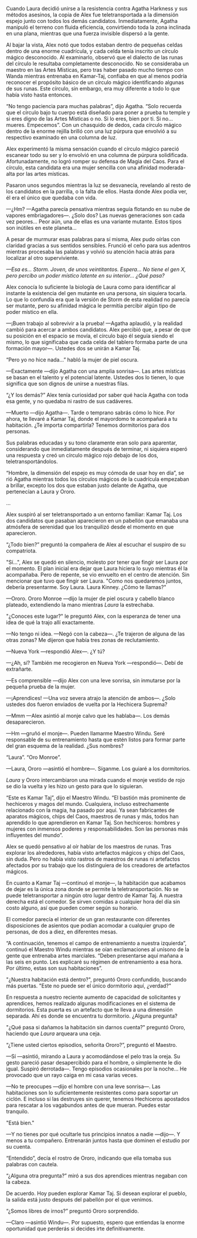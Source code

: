 
Cuando Laura decidió unirse a la resistencia contra Agatha Harkness y sus métodos asesinos, la copia de Alex fue teletransportada a la dimensión espejo junto con todos los demás candidatos. Inmediatamente, Agatha manipuló el terreno con fluida eficiencia, convirtiendo toda la zona inclinada en una plana, mientras que una fuerza invisible dispersó a la gente.

Al bajar la vista, Alex notó que todos estaban dentro de pequeñas celdas dentro de una enorme cuadrícula, y cada celda tenía inscrito un círculo mágico desconocido. Al examinarlo, observó que el dialecto de las runas del círculo le resultaba completamente desconocido. No se consideraba un maestro en las Artes Místicas, pero tras haber pasado mucho tiempo con Wanda mientras entrenaba en Kamar-Taj, confiaba en que al menos podría reconocer el propósito básico de un círculo mágico identificando algunas de sus runas. Este círculo, sin embargo, era muy diferente a todo lo que había visto hasta entonces.

“No tengo paciencia para muchas palabras”, dijo Agatha. “Solo recuerda que el círculo bajo tu cuerpo está diseñado para poner a prueba tu temple y si eres digno de las Artes Místicas o no. Si lo eres, bien por ti. Si no… mueres. Empecemos”. Con un chasquido de dedos, cada círculo mágico dentro de la enorme rejilla brilló con una luz púrpura que envolvió a su respectivo examinado en una columna de luz.

Alex experimentó la misma sensación cuando el círculo mágico pareció escanear todo su ser y lo envolvió en una columna de púrpura solidificada. Afortunadamente, no logró romper su defensa de Magia del Caos. Para el círculo, esta candidata era una mujer sencilla con una afinidad moderada-alta por las artes místicas.

Pasaron unos segundos mientras la luz se desvanecía, revelando al resto de los candidatos en la parrilla, o la falta de ellos. Hasta donde Alex podía ver, él era el único que quedaba con vida.

—¿Hm? —Agatha parecía pensativa mientras seguía flotando en su nube de vapores embriagadores—. ¿Solo dos? Las nuevas generaciones son cada vez peores... Peor aún, una de ellas es una variante mutante. Estos tipos son inútiles en este planeta...

A pesar de murmurar esas palabras para sí misma, Alex pudo oírlas con claridad gracias a sus sentidos sensibles. Frunció el ceño para sus adentros mientras procesaba las palabras y volvió su atención hacia atrás para localizar al otro superviviente.

_—Esa es… Storm. Joven, de unos veintitantos. Espera… No tiene el gen X, pero percibo un poder místico latente en su interior… ¿Qué pasa?_

Alex conocía lo suficiente la biología de Laura como para identificar al instante la existencia del gen mutante en una persona, sin siquiera tocarla. Lo que lo confundía era que la versión de Storm de esta realidad no parecía ser mutante, pero su afinidad mágica le permitía percibir algún tipo de poder místico en ella.

—¡Buen trabajo al sobrevivir a la prueba! —Agatha aplaudió, y la realidad cambió para acercar a ambos candidatos. Alex percibió que, a pesar de que su posición en el espacio se movía, el círculo bajo él seguía siendo el mismo, lo que significaba que cada celda del tablero formaba parte de una formación mayor—. Ustedes dos se unirán a Kamar Taj.

“Pero yo no hice nada…” habló la mujer de piel oscura.

—Exactamente —dijo Agatha con una amplia sonrisa—. Las artes místicas se basan en el talento y el potencial latente. Ustedes dos lo tienen, lo que significa que son dignos de unirse a nuestras filas.

“¿Y los demás?” Alex tenía curiosidad por saber qué hacía Agatha con toda esa gente, y no quedaba ni rastro de sus cadáveres.

—Muerto —dijo Agatha—. Tarde o temprano sabrás cómo lo hice. Por ahora, te llevaré a Kamar Taj, donde el mayordomo te acompañará a tu habitación. ¿Te importa compartirla? Tenemos dormitorios para dos personas.

Sus palabras educadas y su tono claramente eran solo para aparentar, considerando que inmediatamente después de terminar, ni siquiera esperó una respuesta y creó un círculo mágico rojo debajo de los dos, teletransportándolos.

“Hombre, la dimensión del espejo es muy cómoda de usar hoy en día”, se rió Agatha mientras todos los círculos mágicos de la cuadrícula empezaban a brillar, excepto los dos que estaban justo delante de Agatha, que pertenecían a Laura y Ororo.

…

Alex suspiró al ser teletransportado a un entorno familiar: Kamar Taj. Los dos candidatos que pasaban aparecieron en un pabellón que emanaba una atmósfera de serenidad que los tranquilizó desde el momento en que aparecieron.

“¿Todo bien?” preguntó la compañera de Alex al escuchar el suspiro de su compatriota.

"Sí...", Alex se quedó en silencio, molesto por tener que fingir ser Laura por el momento. El plan inicial era dejar que Laura hiciera lo suyo mientras él la acompañaba. Pero de repente, se vio envuelto en el centro de atención. Sin mencionar que tuvo que fingir ser Laura. "Como nos quedaremos juntos, debería presentarme. Soy Laura. Laura Kinney. ¿Cómo te llamas?"

—Ororo. Ororo Monroe —dijo la mujer de piel oscura y cabello blanco plateado, extendiendo la mano mientras _Laura_ la estrechaba.

"¿Conoces este lugar?" le preguntó Alex, con la esperanza de tener una idea de qué la trajo allí exactamente.

—No tengo ni idea. —Negó con la cabeza—. ¿Te trajeron de alguna de las otras zonas? Me dijeron que había tres zonas de reclutamiento.

—Nueva York —respondió Alex—. ¿Y tú?

—¿Ah, sí? También me recogieron en Nueva York —respondió—. Debí de extrañarte.

—Es comprensible —dijo Alex con una leve sonrisa, sin inmutarse por la pequeña prueba de la mujer.

—¡Aprendices! —Una voz severa atrajo la atención de ambos—. ¿Solo ustedes dos fueron enviados de vuelta por la Hechicera Suprema?

—Mmm —Alex asintió al monje calvo que les hablaba—. Los demás desaparecieron.

—Hm —gruñó el monje—. Pueden llamarme Maestro Windu. Seré responsable de su entrenamiento hasta que estén listos para formar parte del gran esquema de la realidad. ¿Sus nombres?

“Laura”. “Oro Monroe”.

—Laura, Ororo —asintió el hombre—. Síganme. Los guiaré a los dormitorios.

_Laura_ y Ororo intercambiaron una mirada cuando el monje vestido de rojo se dio la vuelta y les hizo un gesto para que lo siguieran.

“Este es Kamar Taj”, dijo el Maestro Windu. “El bastión más prominente de hechiceros y magos del mundo. Cualquiera, incluso estrechamente relacionado con la magia, ha pasado por aquí. Ya sean fabricantes de aparatos mágicos, chips del Caos, maestros de runas y más, todos han aprendido lo que aprendieron en Kamar Taj. Son hechiceros: hombres y mujeres con inmensos poderes y responsabilidades. Son las personas más influyentes del mundo”.

Alex se quedó pensativo al oír hablar de los maestros de runas. Tras explorar los alrededores, había visto artefactos mágicos y chips del Caos, sin duda. Pero no había visto rastros de maestros de runas ni artefactos afectados por su trabajo que los distinguiera de los creadores de artefactos mágicos.

En cuanto a Kamar Taj —continuó el monje—, la habitación que acabamos de dejar es la única zona donde se permite la teletransportación. No se puede teletransportar a ningún otro lugar dentro de Kamar Taj. A nuestra derecha está el comedor. Se sirven comidas a cualquier hora del día sin costo alguno, así que pueden comer según su horario.

El comedor parecía el interior de un gran restaurante con diferentes disposiciones de asientos que podían acomodar a cualquier grupo de personas, de dos a diez, en diferentes mesas.

“A continuación, tenemos el campo de entrenamiento a nuestra izquierda”, continuó el Maestro Windu mientras se oían exclamaciones al unísono de la gente que entrenaba artes marciales. “Deben presentarse aquí mañana a las seis en punto. Les explicaré su régimen de entrenamiento a esa hora. Por último, estas son sus habitaciones”.

"¿Nuestra habitación está dentro?", preguntó Ororo confundido, buscando más puertas. "Este no puede ser el único dormitorio aquí, ¿verdad?"

En respuesta a nuestro reciente aumento de capacidad de solicitantes y aprendices, hemos realizado algunas modificaciones en el sistema de dormitorios. Esta puerta es un artefacto que te lleva a una dimensión separada. Ahí es donde se encuentra tu dormitorio. ¿Alguna pregunta?

"¿Qué pasa si dañamos la habitación sin darnos cuenta?" preguntó Ororo, haciendo que _Laura_ arqueara una ceja.

“¿Tiene usted ciertos episodios, señorita Ororo?”, preguntó el Maestro.

—Sí —asintió, mirando a Laura y acomodándose el pelo tras la oreja. Su gesto pareció pasar desapercibido para el hombre, o simplemente le dio igual. Suspiró derrotada—. Tengo episodios ocasionales por la noche... He provocado que un rayo caiga en mi casa varias veces.

—No te preocupes —dijo el hombre con una leve sonrisa—. Las habitaciones son lo suficientemente resistentes como para soportar un ciclón. E incluso si las destruyes sin querer, tenemos Hechiceros apostados para rescatar a los vagabundos antes de que mueran. Puedes estar tranquilo.

"Está bien."

—Y no tienes por qué ocultarle tus principios innatos a nadie —dijo—. Y menos a tu compañero. Entrenarán juntos hasta que dominen el estudio por su cuenta.

“Entendido”, decía el rostro de Ororo, indicando que ella tomaba sus palabras con cautela.

“¿Alguna otra pregunta?” miró a sus dos aprendices mientras negaban con la cabeza.

De acuerdo. Hoy pueden explorar Kamar Taj. Si desean explorar el pueblo, la salida está justo después del pabellón por el que venimos.

“¿Somos libres de irnos?” preguntó Ororo sorprendido.

—Claro —asintió Windu—. Por supuesto, espero que entiendas la enorme oportunidad que perderás si decides irte definitivamente.